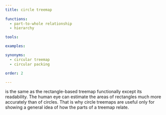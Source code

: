 ```yaml
---
title: circle treemap
  
functions:
  - part-to-whole relationship
  - hierarchy

tools:

examples:

synonyms:
  - circular treemap
  - circular packing

order: 2

---
```


is the same as the rectangle-based treemap functionally except its readability. The human eye can estimate the areas of rectangles much more accurately than of circles. That is why circle treemaps are useful only for showing a general idea of how the parts of a treemap relate.

<!--more-->
